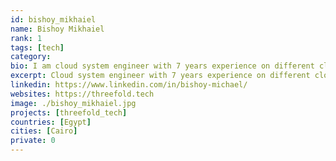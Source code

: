 ```yaml
---
id: bishoy_mikhaiel
name: Bishoy Mikhaiel
rank: 1
tags: [tech]
category:
bio: I am cloud system engineer with 7 years experience on different cloud platforms and virtualization. Worked as an application support on tomcat and MySQL platform and on jumpsacle and postgres, Worked on DCPM racktivity application. The company where I learn how to own your project and manage it, like idea of new internet.
excerpt: Cloud system engineer with 7 years experience on different cloud platforms and virtualization.
linkedin: https://www.linkedin.com/in/bishoy-michael/
websites: https://threefold.tech
image: ./bishoy_mikhaiel.jpg
projects: [threefold_tech]
countries: [Egypt]
cities: [Cairo]
private: 0
---
```

